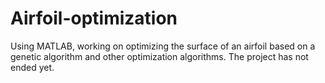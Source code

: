 # Airfoil-optimization
Using MATLAB, working on optimizing the surface of an airfoil based on a genetic algorithm and other optimization algorithms. The project has not ended yet.
